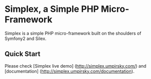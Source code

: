 Simplex, a Simple PHP Micro-Framework
=====================================

Simplex is a simple PHP micro-framework built on the shoulders of Symfony2 and Silex.

Quick Start
-----------

Please check [Simplex live demo] (http://simplex.umpirsky.com/) and [documentation] (http://simplex.umpirsky.com/documentation).
